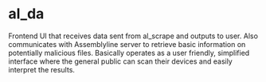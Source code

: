 # al_da

Frontend UI that receives data sent from al_scrape and outputs to user. Also communicates with Assemblyline server to
retrieve basic information on potentially malicious files. Basically operates as a user friendly, simplified interface
where the general public can scan their devices and easily interpret the results.
